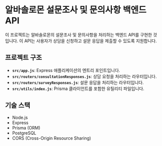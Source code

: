 # 알바솔로몬 설문조사 및 문의사항 백엔드 API

이 프로젝트는 알바솔로몬의 설문조사 및 문의사항을 처리하는 백엔드 API를 구현한 것입니다. 이 API는 사용자가 상담을 신청하고 설문 응답을 제출할 수 있도록 지원합니다.

## 프로젝트 구조

- **`src/app.js`**: Express 애플리케이션의 엔트리 포인트입니다.
- **`src/routers/consultationResponses.js`**: 상담 요청을 처리하는 라우터입니다.
- **`src/routers/surveyResponses.js`**: 설문 응답을 처리하는 라우터입니다.
- **`src/utils/index.js`**: Prisma 클라이언트를 포함한 유틸리티 파일입니다.

## 기술 스택

- Node.js
- Express
- Prisma (ORM)
- PostgreSQL
- CORS (Cross-Origin Resource Sharing)